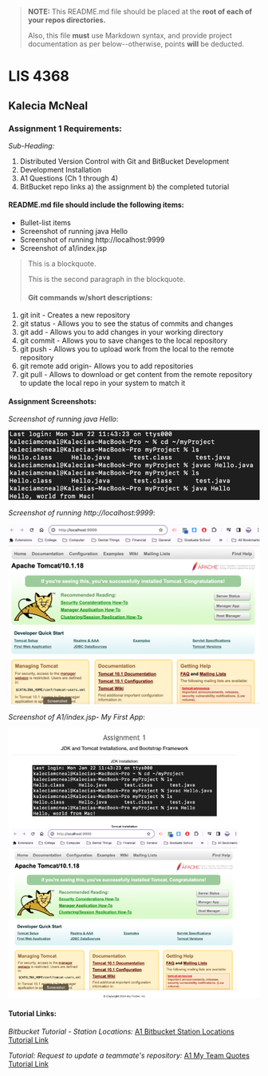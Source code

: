 > **NOTE:** This README.md file should be placed at the **root of each of your repos directories.**
>
>Also, this file **must** use Markdown syntax, and provide project documentation as per below--otherwise, points **will** be deducted.
>

# LIS 4368

## Kalecia McNeal

### Assignment 1 Requirements:

*Sub-Heading:*

1. Distributed Version Control with Git and BitBucket Development 
2. Development Installation 
3. A1 Questions (Ch 1 through 4) 
4. BitBucket repo links 
a) the assignment 
b) the completed tutorial 

#### README.md file should include the following items:

* Bullet-list items
* Screenshot of running java Hello 
* Screenshot of running http://localhost:9999
* Screenshot of a1/index.jsp

> This is a blockquote.
> 
> This is the second paragraph in the blockquote.
>
> #### Git commands w/short descriptions:

1. git init - Creates a new repository 
2. git status - Allows you to see the status of commits and changes
3. git add - Allows you to add changes in your working directory
4. git commit - Allows you to save changes to the local repository
5. git push - Allows you to upload work from the local to the remote repository
6. git remote add origin- Allows you to add repositories 
7. git pull - Allows to download or get content from the remote repository to update the local repo in your system to match it 

#### Assignment Screenshots:

*Screenshot of running java Hello*:

![JDK Installation Screenshot](img/jdk_install.png)

*Screenshot of running http://localhost:9999*:

![TomCat Installation Screenshot](img/ampps.png)

*Screenshot of A1/index.jsp- My First App*:

![A1/index.jsp Screenshot](img/jsp.png)


#### Tutorial Links:

*Bitbucket Tutorial - Station Locations:*
[A1 Bitbucket Station Locations Tutorial Link](https://Apples24824@bitbucket.org/my-web-portfolio/bitbucketstationlocations.git "Bitbucket Station Locations")

*Tutorial: Request to update a teammate's repository:*
[A1 My Team Quotes Tutorial Link](https://bitbucket.org/username/myteamquotes/ "My Team Quotes Tutorial")
